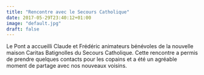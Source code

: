 ```yaml
---
title: "Rencontre avec le Secours Catholique"
date: 2017-05-29T23:40:12+01:00
image: "default.jpg"
draft: false
---
```


Le Pont a accueilli Claude et Frédéric animateurs bénévoles de la nouvelle maison Caritas Batignolles du Secours Catholique.
Cette rencontre a permis de prendre quelques contacts pour les copains et a été un agréable moment de partage avec nos nouveaux voisins.